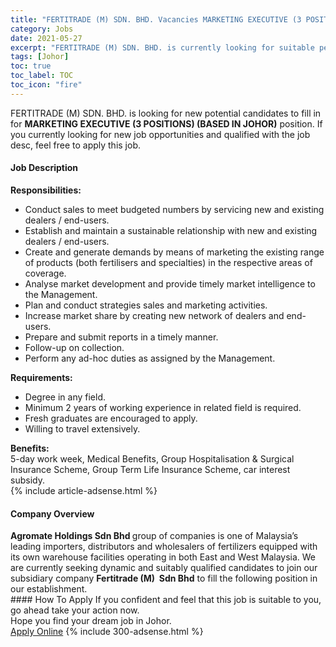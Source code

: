 ```yaml
---
title: "FERTITRADE (M) SDN. BHD. Vacancies MARKETING EXECUTIVE (3 POSITIONS) (BASED IN JOHOR)" 
category: Jobs 
date: 2021-05-27 
excerpt: "FERTITRADE (M) SDN. BHD. is currently looking for suitable person to fill in the MARKETING EXECUTIVE (3 POSITIONS) (BASED IN JOHOR) which based in Johor" 
tags: [Johor] 
toc: true 
toc_label: TOC 
toc_icon: "fire" 
--- 
```


<p>FERTITRADE (M) SDN. BHD. is looking for new potential candidates to fill in for <b>MARKETING EXECUTIVE (3 POSITIONS) (BASED IN JOHOR)</b> position. If you currently looking for new job opportunities and qualified with the job desc, feel free to apply this job.
</p><div><div><h4>Job Description</h4></div><div><div><span><div><div><strong>Responsibilities:</strong><ul><li>Conduct sales to meet budgeted numbers by servicing new and existing dealers / end-users.</li><li>Establish and maintain a sustainable relationship with new and existing dealers / end-users.</li><li>Create and generate demands by means of marketing the existing range of products (both fertilisers and specialties) in the respective areas of coverage.</li><li>Analyse market development and provide timely market intelligence to the Management.</li><li>Plan and conduct strategies sales and marketing activities.</li><li>Increase market share by creating new network of dealers and end-users.</li><li>Prepare and submit reports in a timely manner.</li><li>Follow-up on collection.</li><li>Perform any ad-hoc duties as assigned by the Management.</li></ul><div><strong>Requirements:</strong></div><ul><li>Degree in any field.</li><li>Minimum 2 years of working experience in related field is required.</li><li>Fresh graduates are encouraged to apply.</li><li>Willing to travel extensively.</li></ul><div><strong>Benefits:</strong><br>5-day work week, Medical Benefits, Group Hospitalisation &amp; Surgical Insurance Scheme, Group Term Life Insurance Scheme, car interest subsidy.</div></div></div></span></div></div></div> 
{% include article-adsense.html %} 
<div><div><h4>Company Overview</h4></div><div><div><span><div><div>
<strong>Agromate Holdings Sdn Bhd </strong>group of companies is one of Malaysia&#8217;s leading importers, distributors and wholesalers of fertilizers equipped with its own warehouse facilities operating in both East and West Malaysia. We are currently seeking dynamic and suitably qualified candidates to join our subsidiary company <strong>Fertitrade (M)&#160; Sdn Bhd</strong> to fill the following position in our establishment.</div></div></span></div></div></div> 
#### How To Apply 
If you confident and feel that this job is suitable to you, go ahead take your action now. <br/> 
Hope you find your dream job in Johor. <br/> 
<a href="https://www.jobstreet.com.my/en/job/marketing-executive-3-positions-based-in-johor-4576948?jobId=jobstreet-my-job-4576948&" class="btn btn--info" target="_blank" rel="nofollow noopenner">Apply Online</a> 
{% include 300-adsense.html %} 